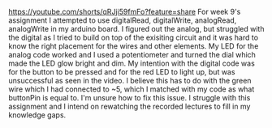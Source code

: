 https://youtube.com/shorts/qRJji59fmFo?feature=share
For week 9's assignment I attempted to use digitalRead, digitalWrite, analogRead, analogWrite in my arduino board. I figured out the analog, but struggled with the digital as I tried to build on top of the exisiting circuit and it was hard to know the right placement for the wires and other elements. My LED for the analog code worked and I used a potentiometer and turned the dial which made the LED glow bright and dim. My intention with the digital code was for the button to be pressed and for the red LED to light up, but was unsuccessful as seen in the video. I believe this has to do with the green wire which I had connected to ~5, which I matched with my code as what buttonPin is equal to. I'm unsure how to fix this issue. I struggle with this assignment and I intend on rewatching the recorded lectures to fill in my knowledge gaps.
